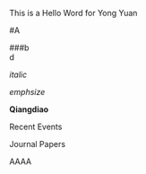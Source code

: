 This is a Hello Word for Yong Yuan

#A

###b <br> d


*italic*

_emphsize_


**Qiangdiao**



Recent Events




Journal Papers


AAAA
